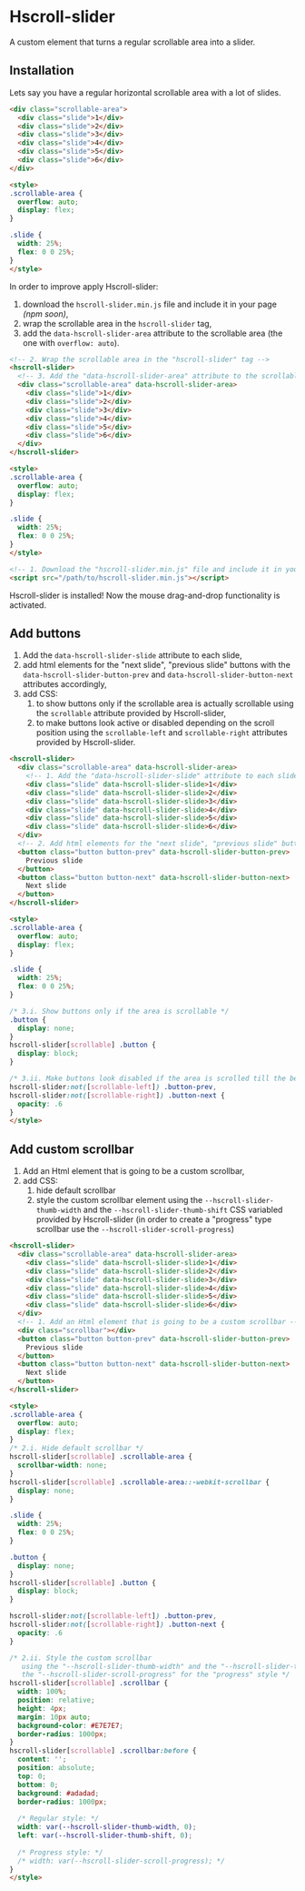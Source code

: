 # Hscroll-slider

A custom element that turns a regular scrollable area into a slider.

## Installation

Lets say you have a regular horizontal scrollable area with a lot of slides.
```html
<div class="scrollable-area">
  <div class="slide">1</div>
  <div class="slide">2</div>
  <div class="slide">3</div>
  <div class="slide">4</div>
  <div class="slide">5</div>
  <div class="slide">6</div>
</div>

<style>
.scrollable-area {
  overflow: auto;
  display: flex;
}

.slide {
  width: 25%;
  flex: 0 0 25%;
}
</style>
```

In order to improve apply Hscroll-slider:
1. download the `hscroll-slider.min.js` file and include it in your page *(npm soon)*,
1. wrap the scrollable area in the `hscroll-slider` tag,
1. add the `data-hscroll-slider-area` attribute to the scrollable area (the one with `overflow: auto`).

```html
<!-- 2. Wrap the scrollable area in the "hscroll-slider" tag -->
<hscroll-slider>
  <!-- 3. Add the "data-hscroll-slider-area" attribute to the scrollable area -->
  <div class="scrollable-area" data-hscroll-slider-area>
    <div class="slide">1</div>
    <div class="slide">2</div>
    <div class="slide">3</div>
    <div class="slide">4</div>
    <div class="slide">5</div>
    <div class="slide">6</div>
  </div>
</hscroll-slider>

<style>
.scrollable-area {
  overflow: auto;
  display: flex;
}

.slide {
  width: 25%;
  flex: 0 0 25%;
}
</style>

<!-- 1. Download the "hscroll-slider.min.js" file and include it in your page -->
<script src="/path/to/hscroll-slider.min.js"></script>
```

Hscroll-slider is installed! Now the mouse drag-and-drop functionality is activated.

## Add buttons

1. Add the `data-hscroll-slider-slide` attribute to each slide,
1. add html elements for the "next slide", "previous slide" buttons with the `data-hscroll-slider-button-prev` and `data-hscroll-slider-button-next` attributes accordingly,
1. add CSS:
   1. to show buttons only if the scrollable area is actually scrollable using the `scrollable` attribute provided by Hscroll-slider,
   1. to make buttons look active or disabled depending on the scroll position using the `scrollable-left` and `scrollable-right` attributes provided by Hscroll-slider.

```html
<hscroll-slider>
  <div class="scrollable-area" data-hscroll-slider-area>
    <!-- 1. Add the "data-hscroll-slider-slide" attribute to each slide -->
    <div class="slide" data-hscroll-slider-slide>1</div>
    <div class="slide" data-hscroll-slider-slide>2</div>
    <div class="slide" data-hscroll-slider-slide>3</div>
    <div class="slide" data-hscroll-slider-slide>4</div>
    <div class="slide" data-hscroll-slider-slide>5</div>
    <div class="slide" data-hscroll-slider-slide>6</div>
  </div>
  <!-- 2. Add html elements for the "next slide", "previous slide" buttons -->
  <button class="button button-prev" data-hscroll-slider-button-prev>
    Previous slide
  </button>
  <button class="button button-next" data-hscroll-slider-button-next>
    Next slide
  </button>
</hscroll-slider>

<style>
.scrollable-area {
  overflow: auto;
  display: flex;
}

.slide {
  width: 25%;
  flex: 0 0 25%;
}

/* 3.i. Show buttons only if the area is scrollable */
.button {
  display: none;
}
hscroll-slider[scrollable] .button {
  display: block;
}

/* 3.ii. Make buttons look disabled if the area is scrolled till the beginning or till the end  */
hscroll-slider:not([scrollable-left]) .button-prev,
hscroll-slider:not([scrollable-right]) .button-next {
  opacity: .6
}
</style>
```

## Add custom scrollbar

1. Add an Html element that is going to be a custom scrollbar,
1. add CSS:
   1. hide default scrollbar
   1. style the custom scrollbar element using the `--hscroll-slider-thumb-width` and the `--hscroll-slider-thumb-shift` CSS variabled provided by Hscroll-slider (in order to create a "progress" type scrollbar use the `--hscroll-slider-scroll-progress`)

```html
<hscroll-slider>
  <div class="scrollable-area" data-hscroll-slider-area>
    <div class="slide" data-hscroll-slider-slide>1</div>
    <div class="slide" data-hscroll-slider-slide>2</div>
    <div class="slide" data-hscroll-slider-slide>3</div>
    <div class="slide" data-hscroll-slider-slide>4</div>
    <div class="slide" data-hscroll-slider-slide>5</div>
    <div class="slide" data-hscroll-slider-slide>6</div>
  </div>
  <!-- 1. Add an Html element that is going to be a custom scrollbar -->
  <div class="scrollbar"></div>
  <button class="button button-prev" data-hscroll-slider-button-prev>
    Previous slide
  </button>
  <button class="button button-next" data-hscroll-slider-button-next>
    Next slide
  </button>
</hscroll-slider>

<style>
.scrollable-area {
  overflow: auto;
  display: flex;
}
/* 2.i. Hide default scrollbar */
hscroll-slider[scrollable] .scrollable-area {
  scrollbar-width: none;
}
hscroll-slider[scrollable] .scrollable-area::-webkit-scrollbar {
  display: none;
}

.slide {
  width: 25%;
  flex: 0 0 25%;
}

.button {
  display: none;
}
hscroll-slider[scrollable] .button {
  display: block;
}

hscroll-slider:not([scrollable-left]) .button-prev,
hscroll-slider:not([scrollable-right]) .button-next {
  opacity: .6
}

/* 2.ii. Style the custom scrollbar 
   using the "--hscroll-slider-thumb-width" and the "--hscroll-slider-thumb-shift" CSS variabled for a regular style,
   the "--hscroll-slider-scroll-progress" for the "progress" style */
hscroll-slider[scrollable] .scrollbar {
  width: 100%;
  position: relative;
  height: 4px;
  margin: 10px auto;
  background-color: #E7E7E7;
  border-radius: 1000px;
}
hscroll-slider[scrollable] .scrollbar:before {
  content: '';
  position: absolute;
  top: 0;
  bottom: 0;
  background: #adadad;
  border-radius: 1000px;
  
  /* Regular style: */
  width: var(--hscroll-slider-thumb-width, 0);
  left: var(--hscroll-slider-thumb-shift, 0);
  
  /* Progress style: */
  /* width: var(--hscroll-slider-scroll-progress); */
}
</style>
```
